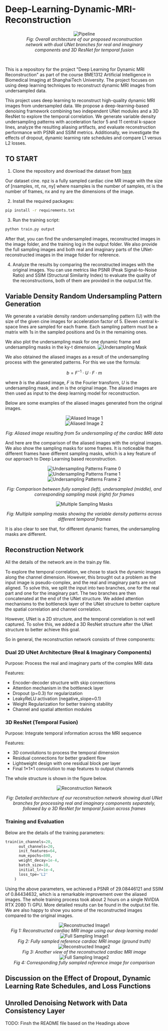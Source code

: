 # Deep-Learning-Dynamic-MRI-Reconstruction
<div align="center">
    <figure>
        <img src="https://github.com/XiongWenye/xiongwenye.github.io/blob/master/files/Deep%20Learning%20Dynamic%20MRI%20Reconstruction/pipeline.png" alt="Pipeline">
            <figcaption><em>Fig: Overall architecture of our proposed reconstruction network with dual UNet branches for real and imaginary components and 3D ResNet for temporal fusion</em></figcaption>
    </figure>
</div>

&nbsp;


This is a repository for the project "Deep Learning for Dynamic MRI Reconstruction" as part of the course BME1312 Artificial Intelligence in Biomedical Imaging at ShanghaiTech University. The project focuses on using deep learning techniques to reconstruct dynamic MRI images from undersampled data.

This project uses deep learning to reconstruct high-quality dynamic MRI images from undersampled data. We propose a deep-learning-based denoising framework combining two independent UNet modules and a 3D ResNet to explore the temporal correlation.
We generate variable density undersampling patterns with acceleration factor 5 and 11 central k-space lines, analyze the resulting aliasing artifacts, and evaluate reconstruction performance with PSNR and SSIM metrics. Additionally, we investigate the effects of dropout, dynamic learning rate schedules and compare L1 versus L2 losses.

## TO START
1. Clone the repository and download the dataset from [here](https://drive.google.com/file/d/1bhTKXgJm4aL1C5ollUoRh1JLarJO9Yxu/view?usp=sharing)

Our dataset cine. npz is a fully sampled cardiac cine MR image with the size of [nsamples, nt, nx, ny]
where nsamples is the number of samples, nt is the number of frames, nx and ny are the dimensions of the image. 


2. Install the required packages:
```bash
pip install -r requirements.txt
```

3. Run the training script:
```bash
python train.py output
```

After that, you can find the undersampled images, reconstructed images in the image folder, and the training log in the output folder. We also provide the full sampling images and both real and imaginary parts of the UNet-reconstructed images in the image folder for reference.

4. Analyze the results by comparing the reconstructed images with the original images. You can use metrics like PSNR (Peak Signal-to-Noise Ratio) and SSIM (Structural Similarity Index) to evaluate the quality of the reconstructions, both of them are provided in the output.txt file.

## Variable Density Random Undersampling Pattern Generation

We generate a variable density random undersampling pattern (U) with the size of 
the given cine images for acceleration factor of 5. Eleven central k-space lines are sampled 
for each frame. Each sampling pattern must be a matrix with 1s in the sampled positions 
and  0s  in  the  remaining  ones. 

We also plot the undersampling mask for one dynamic frame and 
undersampling masks in the ky-t dimension.
![Undersampling Mask](https://github.com/XiongWenye/xiongwenye.github.io/blob/master/files/Deep%20Learning%20Dynamic%20MRI%20Reconstruction/undersampling_mask.png)

We also obtained the aliased images as a result of the undersampling process with the generated patterns. For this we use the formula:  

$$
b = F^{-1} \cdot U \cdot F \cdot m
$$  

where $b$ is the aliased image, $F$ is the Fourier transform, $U$ is the undersampling mask, and $m$ is the original image. The aliased images are then used as input to the deep learning model for reconstruction.

Below are some examples of the aliased images generated from the original images.
<div align="center">
    <div class="figure">
        <img src="https://github.com/XiongWenye/xiongwenye.github.io/blob/master/files/Deep%20Learning%20Dynamic%20MRI%20Reconstruction/under_sampling_1.png" alt="Aliased Image 1">
    </div>
    <div class="figure">
        <img src="https://github.com/XiongWenye/xiongwenye.github.io/blob/master/files/Deep%20Learning%20Dynamic%20MRI%20Reconstruction/under_sampling_5.png" alt="Aliased Image 2">
        <p class="caption"><em>Fig: Aliased image resulting from 5x undersampling of the cardiac MRI data</em></p>
    </div>
</div>

And here are the comparison of the aliased images with the original images. We also show the sampling masks for some frames. It is noticeable that different frames have different sampling masks, which is a key feature of our approach to Deep Learning based reconstruction.

<div align="center">
    <div class="figure">
        <img src="https://github.com/XiongWenye/xiongwenye.github.io/blob/master/files/Deep%20Learning%20Dynamic%20MRI%20Reconstruction/comparison_image_0.png" alt="Undersampling Patterns Frame 0">
    </div>
    <div class="figure">
        <img src="https://github.com/XiongWenye/xiongwenye.github.io/blob/master/files/Deep%20Learning%20Dynamic%20MRI%20Reconstruction/comparison_image_1.png" alt="Undersampling Patterns Frame 1">
    </div>
    <div class="figure">
        <img src="https://github.com/XiongWenye/xiongwenye.github.io/blob/master/files/Deep%20Learning%20Dynamic%20MRI%20Reconstruction/comparison_image_2.png" alt="Undersampling Patterns Frame 2">
        <p class="caption"><em>Fig: Comparison between fully sampled (left), undersampled (middle), and corresponding sampling mask (right) for frames</em></p>
    </div>
    <div class="figure">
        <img src="https://github.com/XiongWenye/xiongwenye.github.io/blob/master/files/Deep%20Learning%20Dynamic%20MRI%20Reconstruction/mask.png" alt="Multiple Sampling Masks">
        <p class="caption"><em>Fig: Multiple sampling masks showing the variable density patterns across different temporal frames</em></p>
    </div>
</div>

It is also clear to see that, for different dynamic frames, the undersampling masks are different.

## Reconstruction Network

All the details of the network are in the train.py file. 

To explore the temporal correlation, we chose to stack the dynamic images along the channel dimension. However, this brought out a problem as the input image is pseudo-complex, and the real and imaginary parts are not aligned. To solve this, we split the input into two branches, one for the real part and one for the imaginary part. The two branches are then concatenated at the end of the UNet structure. We added attention mechanisms to the bottleneck layer of the UNet structure to better capture the spatial correlation and channel correlation.   

However, UNet is a 2D structure, and the temporal correlation is not well captured. 
To solve this, we added a 3D ResNet structure after the UNet structure to better achieve this goal.

So in general, the reconstruction network consists of three components:

### Dual 2D UNet Architecture (Real & Imaginary Components)
Purpose: Process the real and imaginary parts of the complex MRI data  

Features:
- Encoder-decoder structure with skip connections
- Attention mechanism in the bottleneck layer
- Dropout (p=0.3) for regularization
- LeakyReLU activation (negative_slope=0.1)
- Weight Regularization for better training stability
- Channel and spatial attention modules

### 3D ResNet (Temporal Fusion)
Purpose: Integrate temporal information across the MRI sequence  

Features:
- 3D convolutions to process the temporal dimension
- Residual connections for better gradient flow
- Lightweight design with one residual block per layer
- Final 1×1×1 convolution to map features to output channels

The whole structure is shown in the figure below.
<div align="center">
    <div class="figure">
        <img src="https://github.com/XiongWenye/xiongwenye.github.io/blob/master/files/Deep%20Learning%20Dynamic%20MRI%20Reconstruction/pipeline.png" alt="Reconstruction Network">
        <p class="caption"><em>Fig: Detailed architecture of our reconstruction network showing dual UNet branches for processing real and imaginary components separately, followed by a 3D ResNet for temporal fusion across frames</em></p>
    </div>
</div>

### Training and Evaluation
Below are the details of the training parameters:
``` python
train(in_channels=20,
      out_channels=20,
      init_features=64,
      num_epochs=800,
      weight_decay=1e-4,
      batch_size=10,
      initial_lr=1e-4,
      loss_tpe='L2'
    )
```

Using the above parameters, we achieved a PSNR of 29.08446121 and SSIM of 0.84434632, which is a remarkable improvement over the aliased images. The whole training process took about 2 hours on a single NVIDIA RTX 2080 Ti GPU. More detailed results can be found in the output.txt file. We are also happy to show you some of the reconstructed images compared to the original images.
<div align="center">
    <div class="figure">
        <img src="https://github.com/XiongWenye/xiongwenye.github.io/blob/master/files/Deep%20Learning%20Dynamic%20MRI%20Reconstruction/reconstruction_1.png" alt="Reconstructed Image1">
        <figcaption><em>Fig 1: Reconstructed cardiac MRI image using our deep learning model</em></figcaption>
    </div>
    <div class="figure">
        <img src="https://github.com/XiongWenye/xiongwenye.github.io/blob/master/files/Deep%20Learning%20Dynamic%20MRI%20Reconstruction/full_sampling_1.png" alt="Full Sampling Image1">
        <figcaption><em>Fig 2: Fully sampled reference cardiac MRI image (ground truth)</em></figcaption>
    </div>
    <div class="figure">
        <img src="https://github.com/XiongWenye/xiongwenye.github.io/blob/master/files/Deep%20Learning%20Dynamic%20MRI%20Reconstruction/reconstruction_2.png" alt="Reconstructed Image2">
        <figcaption><em>Fig 3: Another view of the reconstructed cardiac MRI image</em></figcaption>
    </div>
    <div class="figure">
        <img src="https://github.com/XiongWenye/xiongwenye.github.io/blob/master/files/Deep%20Learning%20Dynamic%20MRI%20Reconstruction/full_sampling_2.png" alt="Full Sampling Image2">
        <figcaption><em>Fig 4: Corresponding fully sampled reference image for comparison</em></figcaption>
    </div>
</div>

## Discussion on the Effect of Dropout, Dynamic Learning Rate Schedules, and Loss Functions

## Unrolled Denoising Network with Data Consistency Layer

TODO: Finsh the README file based on the Headings above